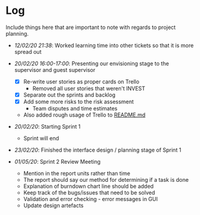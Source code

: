 # Log

Include things here that are important to note with regards to project planning.

- *12/02/20 21:38*: Worked learning time into other tickets so that it is more spread out

- *20/02/20 16:00-17:00*: Presenting our envisioning stage to the supervisor and guest supervisor
  - [x] Re-write user stories as proper cards on Trello
    - Removed all user stories that weren't INVEST
  - [x] Separate out the sprints and backlog
  - [x] Add some more risks to the risk assessment
    - Team disputes and time estimates
  - Also added rough usage of Trello to [README.md](README.md) 

- *20/02/20*: Starting Sprint 1
  - Sprint will end
  
- *23/02/20*: Finished the interface design / planning stage of Sprint 1

- *01/05/20*: Sprint 2 Review Meeting
  - Mention in the report units rather than time
  - The report should say our method for determining if a task is done
  - Explanation of burndown chart line should be added
  - Keep track of the bugs/issues that need to be solved
  - Validation and error checking - error messages in GUI
  - Update design artefacts

